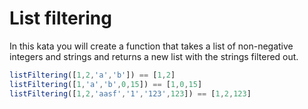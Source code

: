 # List filtering

In this kata you will create a function that takes a list of non-negative integers and strings and returns a new list with the strings filtered out.

```js
listFiltering([1,2,'a','b']) == [1,2]
listFiltering([1,'a','b',0,15]) == [1,0,15]
listFiltering([1,2,'aasf','1','123',123]) == [1,2,123]
```
